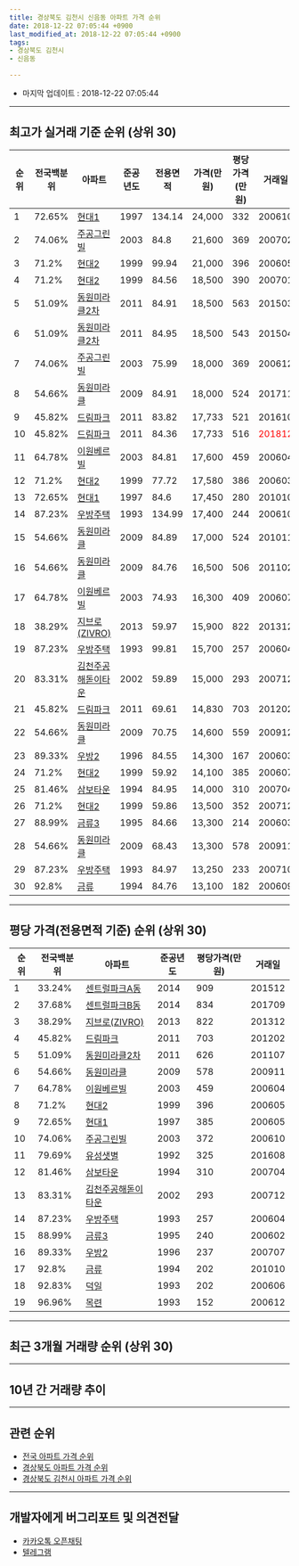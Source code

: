 ```yaml
---
title: 경상북도 김천시 신음동 아파트 가격 순위
date: 2018-12-22 07:05:44 +0900
last_modified_at: 2018-12-22 07:05:44 +0900
tags:
- 경상북도 김천시
- 신음동

---
```


* 마지막 업데이트 : 2018-12-22 07:05:44

---

## 최고가 실거래 기준 순위 (상위 30)


|순위|전국백분위|아파트|준공년도|전용면적|가격(만원)|평당가격(만원)|거래일|
|---|---|---|---|---|---|---|---|
|1|72.65%|[현대1](https://search.naver.com/search.naver?query=%EA%B2%BD%EC%83%81%EB%B6%81%EB%8F%84+%EA%B9%80%EC%B2%9C%EC%8B%9C+%EC%8B%A0%EC%9D%8C%EB%8F%99+%ED%98%84%EB%8C%801)|1997|134.14|24,000|332|200610|
|2|74.06%|[주공그린빌](https://search.naver.com/search.naver?query=%EA%B2%BD%EC%83%81%EB%B6%81%EB%8F%84+%EA%B9%80%EC%B2%9C%EC%8B%9C+%EC%8B%A0%EC%9D%8C%EB%8F%99+%EC%A3%BC%EA%B3%B5%EA%B7%B8%EB%A6%B0%EB%B9%8C)|2003|84.8|21,600|369|200702|
|3|71.2%|[현대2](https://search.naver.com/search.naver?query=%EA%B2%BD%EC%83%81%EB%B6%81%EB%8F%84+%EA%B9%80%EC%B2%9C%EC%8B%9C+%EC%8B%A0%EC%9D%8C%EB%8F%99+%ED%98%84%EB%8C%802)|1999|99.94|21,000|396|200605|
|4|71.2%|[현대2](https://search.naver.com/search.naver?query=%EA%B2%BD%EC%83%81%EB%B6%81%EB%8F%84+%EA%B9%80%EC%B2%9C%EC%8B%9C+%EC%8B%A0%EC%9D%8C%EB%8F%99+%ED%98%84%EB%8C%802)|1999|84.56|18,500|390|200701|
|5|51.09%|[동원미라클2차](https://search.naver.com/search.naver?query=%EA%B2%BD%EC%83%81%EB%B6%81%EB%8F%84+%EA%B9%80%EC%B2%9C%EC%8B%9C+%EC%8B%A0%EC%9D%8C%EB%8F%99+%EB%8F%99%EC%9B%90%EB%AF%B8%EB%9D%BC%ED%81%B42%EC%B0%A8)|2011|84.91|18,500|563|201503|
|6|51.09%|[동원미라클2차](https://search.naver.com/search.naver?query=%EA%B2%BD%EC%83%81%EB%B6%81%EB%8F%84+%EA%B9%80%EC%B2%9C%EC%8B%9C+%EC%8B%A0%EC%9D%8C%EB%8F%99+%EB%8F%99%EC%9B%90%EB%AF%B8%EB%9D%BC%ED%81%B42%EC%B0%A8)|2011|84.95|18,500|543|201504|
|7|74.06%|[주공그린빌](https://search.naver.com/search.naver?query=%EA%B2%BD%EC%83%81%EB%B6%81%EB%8F%84+%EA%B9%80%EC%B2%9C%EC%8B%9C+%EC%8B%A0%EC%9D%8C%EB%8F%99+%EC%A3%BC%EA%B3%B5%EA%B7%B8%EB%A6%B0%EB%B9%8C)|2003|75.99|18,000|369|200612|
|8|54.66%|[동원미라클](https://search.naver.com/search.naver?query=%EA%B2%BD%EC%83%81%EB%B6%81%EB%8F%84+%EA%B9%80%EC%B2%9C%EC%8B%9C+%EC%8B%A0%EC%9D%8C%EB%8F%99+%EB%8F%99%EC%9B%90%EB%AF%B8%EB%9D%BC%ED%81%B4)|2009|84.91|18,000|524|201711|
|9|45.82%|[드림파크](https://search.naver.com/search.naver?query=%EA%B2%BD%EC%83%81%EB%B6%81%EB%8F%84+%EA%B9%80%EC%B2%9C%EC%8B%9C+%EC%8B%A0%EC%9D%8C%EB%8F%99+%EB%93%9C%EB%A6%BC%ED%8C%8C%ED%81%AC)|2011|83.82|17,733|521|201610|
|10|45.82%|[드림파크](https://search.naver.com/search.naver?query=%EA%B2%BD%EC%83%81%EB%B6%81%EB%8F%84+%EA%B9%80%EC%B2%9C%EC%8B%9C+%EC%8B%A0%EC%9D%8C%EB%8F%99+%EB%93%9C%EB%A6%BC%ED%8C%8C%ED%81%AC)|2011|84.36|17,733|516|<span style="color:red">201812</span>|
|11|64.78%|[이원베르빌](https://search.naver.com/search.naver?query=%EA%B2%BD%EC%83%81%EB%B6%81%EB%8F%84+%EA%B9%80%EC%B2%9C%EC%8B%9C+%EC%8B%A0%EC%9D%8C%EB%8F%99+%EC%9D%B4%EC%9B%90%EB%B2%A0%EB%A5%B4%EB%B9%8C)|2003|84.81|17,600|459|200604|
|12|71.2%|[현대2](https://search.naver.com/search.naver?query=%EA%B2%BD%EC%83%81%EB%B6%81%EB%8F%84+%EA%B9%80%EC%B2%9C%EC%8B%9C+%EC%8B%A0%EC%9D%8C%EB%8F%99+%ED%98%84%EB%8C%802)|1999|77.72|17,580|386|200603|
|13|72.65%|[현대1](https://search.naver.com/search.naver?query=%EA%B2%BD%EC%83%81%EB%B6%81%EB%8F%84+%EA%B9%80%EC%B2%9C%EC%8B%9C+%EC%8B%A0%EC%9D%8C%EB%8F%99+%ED%98%84%EB%8C%801)|1997|84.6|17,450|280|201010|
|14|87.23%|[우방주택](https://search.naver.com/search.naver?query=%EA%B2%BD%EC%83%81%EB%B6%81%EB%8F%84+%EA%B9%80%EC%B2%9C%EC%8B%9C+%EC%8B%A0%EC%9D%8C%EB%8F%99+%EC%9A%B0%EB%B0%A9%EC%A3%BC%ED%83%9D)|1993|134.99|17,400|244|200610|
|15|54.66%|[동원미라클](https://search.naver.com/search.naver?query=%EA%B2%BD%EC%83%81%EB%B6%81%EB%8F%84+%EA%B9%80%EC%B2%9C%EC%8B%9C+%EC%8B%A0%EC%9D%8C%EB%8F%99+%EB%8F%99%EC%9B%90%EB%AF%B8%EB%9D%BC%ED%81%B4)|2009|84.89|17,000|524|201011|
|16|54.66%|[동원미라클](https://search.naver.com/search.naver?query=%EA%B2%BD%EC%83%81%EB%B6%81%EB%8F%84+%EA%B9%80%EC%B2%9C%EC%8B%9C+%EC%8B%A0%EC%9D%8C%EB%8F%99+%EB%8F%99%EC%9B%90%EB%AF%B8%EB%9D%BC%ED%81%B4)|2009|84.76|16,500|506|201102|
|17|64.78%|[이원베르빌](https://search.naver.com/search.naver?query=%EA%B2%BD%EC%83%81%EB%B6%81%EB%8F%84+%EA%B9%80%EC%B2%9C%EC%8B%9C+%EC%8B%A0%EC%9D%8C%EB%8F%99+%EC%9D%B4%EC%9B%90%EB%B2%A0%EB%A5%B4%EB%B9%8C)|2003|74.93|16,300|409|200607|
|18|38.29%|[지브로(ZIVRO)](https://search.naver.com/search.naver?query=%EA%B2%BD%EC%83%81%EB%B6%81%EB%8F%84+%EA%B9%80%EC%B2%9C%EC%8B%9C+%EC%8B%A0%EC%9D%8C%EB%8F%99+%EC%A7%80%EB%B8%8C%EB%A1%9C%28ZIVRO%29)|2013|59.97|15,900|822|201312|
|19|87.23%|[우방주택](https://search.naver.com/search.naver?query=%EA%B2%BD%EC%83%81%EB%B6%81%EB%8F%84+%EA%B9%80%EC%B2%9C%EC%8B%9C+%EC%8B%A0%EC%9D%8C%EB%8F%99+%EC%9A%B0%EB%B0%A9%EC%A3%BC%ED%83%9D)|1993|99.81|15,700|257|200604|
|20|83.31%|[김천주공해돋이타운](https://search.naver.com/search.naver?query=%EA%B2%BD%EC%83%81%EB%B6%81%EB%8F%84+%EA%B9%80%EC%B2%9C%EC%8B%9C+%EC%8B%A0%EC%9D%8C%EB%8F%99+%EA%B9%80%EC%B2%9C%EC%A3%BC%EA%B3%B5%ED%95%B4%EB%8F%8B%EC%9D%B4%ED%83%80%EC%9A%B4)|2002|59.89|15,000|293|200712|
|21|45.82%|[드림파크](https://search.naver.com/search.naver?query=%EA%B2%BD%EC%83%81%EB%B6%81%EB%8F%84+%EA%B9%80%EC%B2%9C%EC%8B%9C+%EC%8B%A0%EC%9D%8C%EB%8F%99+%EB%93%9C%EB%A6%BC%ED%8C%8C%ED%81%AC)|2011|69.61|14,830|703|201202|
|22|54.66%|[동원미라클](https://search.naver.com/search.naver?query=%EA%B2%BD%EC%83%81%EB%B6%81%EB%8F%84+%EA%B9%80%EC%B2%9C%EC%8B%9C+%EC%8B%A0%EC%9D%8C%EB%8F%99+%EB%8F%99%EC%9B%90%EB%AF%B8%EB%9D%BC%ED%81%B4)|2009|70.75|14,600|559|200912|
|23|89.33%|[우방2](https://search.naver.com/search.naver?query=%EA%B2%BD%EC%83%81%EB%B6%81%EB%8F%84+%EA%B9%80%EC%B2%9C%EC%8B%9C+%EC%8B%A0%EC%9D%8C%EB%8F%99+%EC%9A%B0%EB%B0%A92)|1996|84.55|14,300|167|200603|
|24|71.2%|[현대2](https://search.naver.com/search.naver?query=%EA%B2%BD%EC%83%81%EB%B6%81%EB%8F%84+%EA%B9%80%EC%B2%9C%EC%8B%9C+%EC%8B%A0%EC%9D%8C%EB%8F%99+%ED%98%84%EB%8C%802)|1999|59.92|14,100|385|200607|
|25|81.46%|[삼보타운](https://search.naver.com/search.naver?query=%EA%B2%BD%EC%83%81%EB%B6%81%EB%8F%84+%EA%B9%80%EC%B2%9C%EC%8B%9C+%EC%8B%A0%EC%9D%8C%EB%8F%99+%EC%82%BC%EB%B3%B4%ED%83%80%EC%9A%B4)|1994|84.95|14,000|310|200704|
|26|71.2%|[현대2](https://search.naver.com/search.naver?query=%EA%B2%BD%EC%83%81%EB%B6%81%EB%8F%84+%EA%B9%80%EC%B2%9C%EC%8B%9C+%EC%8B%A0%EC%9D%8C%EB%8F%99+%ED%98%84%EB%8C%802)|1999|59.86|13,500|352|200712|
|27|88.99%|[금류3](https://search.naver.com/search.naver?query=%EA%B2%BD%EC%83%81%EB%B6%81%EB%8F%84+%EA%B9%80%EC%B2%9C%EC%8B%9C+%EC%8B%A0%EC%9D%8C%EB%8F%99+%EA%B8%88%EB%A5%983)|1995|84.66|13,300|214|200603|
|28|54.66%|[동원미라클](https://search.naver.com/search.naver?query=%EA%B2%BD%EC%83%81%EB%B6%81%EB%8F%84+%EA%B9%80%EC%B2%9C%EC%8B%9C+%EC%8B%A0%EC%9D%8C%EB%8F%99+%EB%8F%99%EC%9B%90%EB%AF%B8%EB%9D%BC%ED%81%B4)|2009|68.43|13,300|578|200911|
|29|87.23%|[우방주택](https://search.naver.com/search.naver?query=%EA%B2%BD%EC%83%81%EB%B6%81%EB%8F%84+%EA%B9%80%EC%B2%9C%EC%8B%9C+%EC%8B%A0%EC%9D%8C%EB%8F%99+%EC%9A%B0%EB%B0%A9%EC%A3%BC%ED%83%9D)|1993|84.97|13,250|233|200710|
|30|92.8%|[금류](https://search.naver.com/search.naver?query=%EA%B2%BD%EC%83%81%EB%B6%81%EB%8F%84+%EA%B9%80%EC%B2%9C%EC%8B%9C+%EC%8B%A0%EC%9D%8C%EB%8F%99+%EA%B8%88%EB%A5%98)|1994|84.76|13,100|182|200609|


---

## 평당 가격(전용면적 기준) 순위 (상위 30)


|순위|전국백분위|아파트|준공년도|평당가격(만원)|거래일|
|---|---|---|---|---|---|
|1|33.24%|[센트럴파크A동](https://search.naver.com/search.naver?query=%EA%B2%BD%EC%83%81%EB%B6%81%EB%8F%84+%EA%B9%80%EC%B2%9C%EC%8B%9C+%EC%8B%A0%EC%9D%8C%EB%8F%99+%EC%84%BC%ED%8A%B8%EB%9F%B4%ED%8C%8C%ED%81%ACA%EB%8F%99)|2014|909|201512|
|2|37.68%|[센트럴파크B동](https://search.naver.com/search.naver?query=%EA%B2%BD%EC%83%81%EB%B6%81%EB%8F%84+%EA%B9%80%EC%B2%9C%EC%8B%9C+%EC%8B%A0%EC%9D%8C%EB%8F%99+%EC%84%BC%ED%8A%B8%EB%9F%B4%ED%8C%8C%ED%81%ACB%EB%8F%99)|2014|834|201709|
|3|38.29%|[지브로(ZIVRO)](https://search.naver.com/search.naver?query=%EA%B2%BD%EC%83%81%EB%B6%81%EB%8F%84+%EA%B9%80%EC%B2%9C%EC%8B%9C+%EC%8B%A0%EC%9D%8C%EB%8F%99+%EC%A7%80%EB%B8%8C%EB%A1%9C%28ZIVRO%29)|2013|822|201312|
|4|45.82%|[드림파크](https://search.naver.com/search.naver?query=%EA%B2%BD%EC%83%81%EB%B6%81%EB%8F%84+%EA%B9%80%EC%B2%9C%EC%8B%9C+%EC%8B%A0%EC%9D%8C%EB%8F%99+%EB%93%9C%EB%A6%BC%ED%8C%8C%ED%81%AC)|2011|703|201202|
|5|51.09%|[동원미라클2차](https://search.naver.com/search.naver?query=%EA%B2%BD%EC%83%81%EB%B6%81%EB%8F%84+%EA%B9%80%EC%B2%9C%EC%8B%9C+%EC%8B%A0%EC%9D%8C%EB%8F%99+%EB%8F%99%EC%9B%90%EB%AF%B8%EB%9D%BC%ED%81%B42%EC%B0%A8)|2011|626|201107|
|6|54.66%|[동원미라클](https://search.naver.com/search.naver?query=%EA%B2%BD%EC%83%81%EB%B6%81%EB%8F%84+%EA%B9%80%EC%B2%9C%EC%8B%9C+%EC%8B%A0%EC%9D%8C%EB%8F%99+%EB%8F%99%EC%9B%90%EB%AF%B8%EB%9D%BC%ED%81%B4)|2009|578|200911|
|7|64.78%|[이원베르빌](https://search.naver.com/search.naver?query=%EA%B2%BD%EC%83%81%EB%B6%81%EB%8F%84+%EA%B9%80%EC%B2%9C%EC%8B%9C+%EC%8B%A0%EC%9D%8C%EB%8F%99+%EC%9D%B4%EC%9B%90%EB%B2%A0%EB%A5%B4%EB%B9%8C)|2003|459|200604|
|8|71.2%|[현대2](https://search.naver.com/search.naver?query=%EA%B2%BD%EC%83%81%EB%B6%81%EB%8F%84+%EA%B9%80%EC%B2%9C%EC%8B%9C+%EC%8B%A0%EC%9D%8C%EB%8F%99+%ED%98%84%EB%8C%802)|1999|396|200605|
|9|72.65%|[현대1](https://search.naver.com/search.naver?query=%EA%B2%BD%EC%83%81%EB%B6%81%EB%8F%84+%EA%B9%80%EC%B2%9C%EC%8B%9C+%EC%8B%A0%EC%9D%8C%EB%8F%99+%ED%98%84%EB%8C%801)|1997|385|200605|
|10|74.06%|[주공그린빌](https://search.naver.com/search.naver?query=%EA%B2%BD%EC%83%81%EB%B6%81%EB%8F%84+%EA%B9%80%EC%B2%9C%EC%8B%9C+%EC%8B%A0%EC%9D%8C%EB%8F%99+%EC%A3%BC%EA%B3%B5%EA%B7%B8%EB%A6%B0%EB%B9%8C)|2003|372|200610|
|11|79.69%|[유성샛별](https://search.naver.com/search.naver?query=%EA%B2%BD%EC%83%81%EB%B6%81%EB%8F%84+%EA%B9%80%EC%B2%9C%EC%8B%9C+%EC%8B%A0%EC%9D%8C%EB%8F%99+%EC%9C%A0%EC%84%B1%EC%83%9B%EB%B3%84)|1992|325|201608|
|12|81.46%|[삼보타운](https://search.naver.com/search.naver?query=%EA%B2%BD%EC%83%81%EB%B6%81%EB%8F%84+%EA%B9%80%EC%B2%9C%EC%8B%9C+%EC%8B%A0%EC%9D%8C%EB%8F%99+%EC%82%BC%EB%B3%B4%ED%83%80%EC%9A%B4)|1994|310|200704|
|13|83.31%|[김천주공해돋이타운](https://search.naver.com/search.naver?query=%EA%B2%BD%EC%83%81%EB%B6%81%EB%8F%84+%EA%B9%80%EC%B2%9C%EC%8B%9C+%EC%8B%A0%EC%9D%8C%EB%8F%99+%EA%B9%80%EC%B2%9C%EC%A3%BC%EA%B3%B5%ED%95%B4%EB%8F%8B%EC%9D%B4%ED%83%80%EC%9A%B4)|2002|293|200712|
|14|87.23%|[우방주택](https://search.naver.com/search.naver?query=%EA%B2%BD%EC%83%81%EB%B6%81%EB%8F%84+%EA%B9%80%EC%B2%9C%EC%8B%9C+%EC%8B%A0%EC%9D%8C%EB%8F%99+%EC%9A%B0%EB%B0%A9%EC%A3%BC%ED%83%9D)|1993|257|200604|
|15|88.99%|[금류3](https://search.naver.com/search.naver?query=%EA%B2%BD%EC%83%81%EB%B6%81%EB%8F%84+%EA%B9%80%EC%B2%9C%EC%8B%9C+%EC%8B%A0%EC%9D%8C%EB%8F%99+%EA%B8%88%EB%A5%983)|1995|240|200602|
|16|89.33%|[우방2](https://search.naver.com/search.naver?query=%EA%B2%BD%EC%83%81%EB%B6%81%EB%8F%84+%EA%B9%80%EC%B2%9C%EC%8B%9C+%EC%8B%A0%EC%9D%8C%EB%8F%99+%EC%9A%B0%EB%B0%A92)|1996|237|200707|
|17|92.8%|[금류](https://search.naver.com/search.naver?query=%EA%B2%BD%EC%83%81%EB%B6%81%EB%8F%84+%EA%B9%80%EC%B2%9C%EC%8B%9C+%EC%8B%A0%EC%9D%8C%EB%8F%99+%EA%B8%88%EB%A5%98)|1994|202|201010|
|18|92.83%|[덕일](https://search.naver.com/search.naver?query=%EA%B2%BD%EC%83%81%EB%B6%81%EB%8F%84+%EA%B9%80%EC%B2%9C%EC%8B%9C+%EC%8B%A0%EC%9D%8C%EB%8F%99+%EB%8D%95%EC%9D%BC)|1993|202|200606|
|19|96.96%|[목련](https://search.naver.com/search.naver?query=%EA%B2%BD%EC%83%81%EB%B6%81%EB%8F%84+%EA%B9%80%EC%B2%9C%EC%8B%9C+%EC%8B%A0%EC%9D%8C%EB%8F%99+%EB%AA%A9%EB%A0%A8)|1993|152|200612|


---

## 최근 3개월 거래량 순위 (상위 30)


<div style="width:100%;">
    <canvas id="deal_count_ranking" height="250"></canvas>
</div>


<script>
new Chart(document.getElementById("deal_count_ranking"), {
    type: 'horizontalBar',
    data: {
        labels: ['현대1', '김천주공해돋이타운', '이원베르빌', '주공그린빌', '금류', '우방2', '삼보타운', '덕일', '드림파크'],
        datasets: [{
            label: '실거래 수',
            data: [9, 8, 4, 3, 3, 2, 2, 2, 1],
            borderColor: "rgba(255, 0, 128, 1)",
            backgroundColor: "rgba(255, 0, 128, 0.5)",
            fill: false,
        }]
    },
    options: {
        responsive: true,
        title: {
            display: true,
            text: '최근 3개월 거래량 순위'
        },
        tooltips: {
            mode: 'index',
            intersect: false,
            callbacks: {
                title: function(tooltipItems, data) {
                    return "실거래 수:";
                },
                label: function(tooltipItem, data) {
                    return data.labels[tooltipItem.index] + ": " + tooltipItem.xLabel;
                }
            }
        },
        hover: {
            mode: 'nearest',
            intersect: true
        },
        scales: {
            xAxes: [{
                display: true,
                scaleLabel: {
                    display: true,
                    labelString: '실거래 수'
                },
                ticks: {
                    suggestedMin: 0,
                }
            }],
            yAxes: [{
                display: true,
                ticks: {
                    autoSkip: false,
                    callback: function(value, index, values) {
                        if (value.length > 15)
                            return value.substr(0, 13) + "...";
                        else
                            return value;
                    }
                },
                scaleLabel: {
                    display: false,
                }
            }]
        }
    }
});

</script>


---

## 10년 간 거래량 추이


<div style="width:100%;">
    <canvas id="deal_progress" height="250"></canvas>
</div>

<script>
new Chart(document.getElementById("deal_progress"), {
    type: 'line',
    data: {
        labels: ['200812','200901','200902','200903','200904','200905','200906','200907','200908','200909','200910','200911','200912','201001','201002','201003','201004','201005','201006','201007','201008','201009','201010','201011','201012','201101','201102','201103','201104','201105','201106','201107','201108','201109','201110','201111','201112','201201','201202','201203','201204','201205','201206','201207','201208','201209','201210','201211','201212','201301','201302','201303','201304','201305','201306','201307','201308','201309','201310','201311','201312','201401','201402','201403','201404','201405','201406','201407','201408','201409','201410','201411','201412','201501','201502','201503','201504','201505','201506','201507','201508','201509','201510','201511','201512','201601','201602','201603','201604','201605','201606','201607','201608','201609','201610','201611','201612','201701','201702','201703','201704','201705','201706','201707','201708','201709','201710','201711','201712','201801','201802','201803','201804','201805','201806','201807','201808','201809','201810','201811','201812'],
        datasets: [{
            label: '실거래 수',
            pointRadius: 1,
            data: [20, 18, 18, 14, 24, 21, 29, 29, 28, 18, 24, 24, 28, 18, 18, 31, 20, 10, 25, 22, 19, 18, 25, 27, 26, 25, 39, 39, 23, 25, 21, 30, 22, 29, 20, 35, 26, 24, 32, 22, 22, 16, 9, 13, 7, 18, 24, 24, 16, 13, 19, 18, 12, 19, 29, 21, 23, 19, 38, 29, 23, 23, 25, 22, 35, 21, 20, 32, 19, 23, 19, 23, 14, 32, 19, 35, 23, 31, 29, 28, 17, 23, 35, 19, 18, 22, 14, 29, 21, 17, 17, 28, 21, 21, 23, 23, 27, 13, 14, 10, 17, 14, 12, 15, 19, 21, 11, 9, 11, 9, 10, 17, 9, 10, 11, 11, 10, 12, 15, 17, 2],
            borderColor: "rgba(255, 201, 14, 1)",
            backgroundColor: "rgba(255, 201, 14, 0.5)",
            fill: true,
        }]
    },
    options: {
        responsive: true,
        title: {
            display: true,
            text: '10년간 거래량 추이'
        },
        tooltips: {
            mode: 'index',
            intersect: false,
        },
        hover: {
            mode: 'nearest',
            intersect: true
        },
        scales: {
            xAxes: [{
                display: true,
                scaleLabel: {
                    display: true,
                    labelString: '년/월'
                }
            }],
            yAxes: [{
                display: true,
                ticks: {
                    suggestedMin: 0,
                },
                scaleLabel: {
                    display: true,
                    labelString: '실거래 수'
                }
            }]
        }
    }
});

</script>


---

## 관련 순위

- [전국 아파트 가격 순위](https://inasie.github.io/apt-ranking/전국)
- [경상북도 아파트 가격 순위](https://inasie.github.io/apt-ranking/경상북도)
- [경상북도 김천시 아파트 가격 순위](https://inasie.github.io/apt-ranking/경상북도-김천시)


---

## 개발자에게 버그리포트 및 의견전달

- [카카오톡 오픈채팅](https://open.kakao.com/o/gLJUAP4)
- [텔레그램](https://t.me/inasie)

